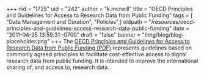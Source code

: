 +++
nid = "1725"
uid = "242"
author = "k.mcneill"
title = "OECD Principles and Guidelines for Access to Research Data from Public Funding"
tags = [ "Data Management and Curation", "Policies",]
oldpath = "/resources/oecd-principles-and-guidelines-access-research-data-public-funding"
date = "2011-04-25 13:59:31 -0700"
draft = "false"
banner = "/img/blog/blog-placeholder.png"
+++
The [OECD Principles and Guidelines for Access to Research Data from
Public Funding (PDF)](http://www.oecd.org/dataoecd/9/61/38500813.pdf)
represents guidelines based on commonly agreed principles to facilitate
cost-effective access to digital research data from public funding. It
is intended to improve the international sharing of, and access to,
research data.
